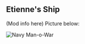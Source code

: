## Etienne's Ship
(Mod info here) Picture below:

![Navy Man-o-War](https://karateka95.github.io/FE_NavyManowar_complete.png)
